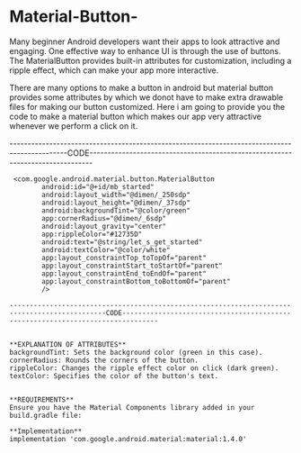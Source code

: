 # Material-Button-

Many beginner Android developers want their apps to look attractive and engaging. One effective way to enhance UI is through the use of buttons. The MaterialButton provides built-in attributes for customization, including a ripple effect, which can make your app more interactive.

There are many options to make a button in android but material button provides some attributes by which we donot have to make extra drawable files for making our button customized.
Here i am going to provide you the code to make a material button which makes our app very attractive whenever we perform a click on it.


----------------------------------------------------------------------------------------------CODE------------------------------------------------------------------------------- 
```
 <com.google.android.material.button.MaterialButton
        android:id="@+id/mb_started"
        android:layout_width="@dimen/_250sdp"
        android:layout_height="@dimen/_37sdp"
        android:backgroundTint="@color/green"
        app:cornerRadius="@dimen/_6sdp"
        android:layout_gravity="center"
        app:rippleColor="#12735D"
        android:text="@string/let_s_get_started"
        android:textColor="@color/white"
        app:layout_constraintTop_toTopOf="parent"
        app:layout_constraintStart_toStartOf="parent"
        app:layout_constraintEnd_toEndOf="parent"
        app:layout_constraintBottom_toBottomOf="parent"
        />
        
----------------------------------------------------------------------------------------------CODE-------------------------------------------------------------------------------


**EXPLANATION OF ATTRIBUTES**
backgroundTint: Sets the background color (green in this case).
cornerRadius: Rounds the corners of the button.
rippleColor: Changes the ripple effect color on click (dark green).
textColor: Specifies the color of the button's text.


**REQUIREMENTS**
Ensure you have the Material Components library added in your build.gradle file:

**Implementation**
implementation 'com.google.android.material:material:1.4.0'



           
